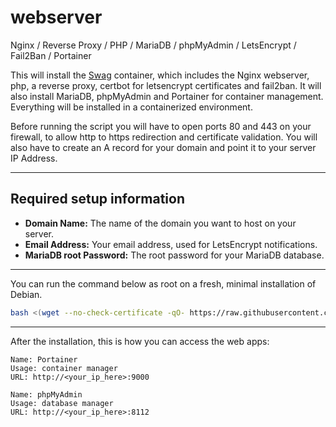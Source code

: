 # webserver

Nginx / Reverse Proxy / PHP / MariaDB / phpMyAdmin / LetsEncrypt / Fail2Ban / Portainer

This will install the [Swag](https://docs.linuxserver.io/images/docker-swag) container, which includes the Nginx webserver, php, a reverse proxy, certbot for letsencrypt certificates and fail2ban. It will also install MariaDB, phpMyAdmin and Portainer for container management. Everything will be installed in a containerized environment.

Before running the script you will have to open ports 80 and 443 on your firewall, to allow http to https redirection and certificate validation. You will also have to create an A record for your domain and point it to your server IP Address.

---
## Required setup information
- **Domain Name:** The name of the domain you want to host on your server.
- **Email Address:** Your email address, used for LetsEncrypt notifications.
- **MariaDB root Password:** The root password for your MariaDB database.
---
You can run the command below as root on a fresh, minimal installation of Debian.
```bash
bash <(wget --no-check-certificate -qO- https://raw.githubusercontent.com/aristosv/webserver/main/01_install)
```
---
After the installation, this is how you can access the web apps:
```
Name: Portainer
Usage: container manager
URL: http://<your_ip_here>:9000
```
```
Name: phpMyAdmin
Usage: database manager
URL: http://<your_ip_here>:8112
```
